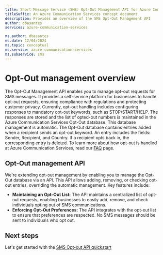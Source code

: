 ```yaml
---
title: Short Message Service (SMS) Opt-Out Management API for Azure Communication Services
titleSuffix: An Azure Communication Services concept document
description: Provides an overview of the SMS Opt-Out Management API
author: dbasantes
services: azure-communication-services

ms.author: dbasantes
ms.date: 12/04/2024
ms.topic: conceptual
ms.service: azure-communication-services
ms.subservice: sms
---
```

# Opt-Out management overview
The Opt-Out Management API enables you to manage opt-out requests for SMS messages. It provides a self-service platform for businesses to handle opt-out requests, ensuring compliance with regulations and protecting customer privacy.
Currently, opt-out handling includes configuring responses to mandatory opt-out keywords, such as STOP/START/HELP. The responses are stored and the list of opted-out numbers is maintained in the Azure Communication Services Opt-Out database. This database management is automatic.
The Opt-Out database contains entries added when a recipient sends an opt-out keyword. An entry includes the fields: Sender, Recipient, and Country. If a recipient opts back in, the corresponding entry is deleted.
To learn more about how opt-out is handled at Azure Communication Services, read our [FAQ](https://learn.microsoft.com/azure/communication-services/concepts/sms/sms-faq#how-does-azure-communication-services-handle-opt-outs-for-short-codes.md) page. 

## Opt-Out management API
We're extending opt-out management by enabling you to manage the Opt-Out database via an API. This API allows adding, removing, or checking opt-out entries, overriding the automatic management.
Key features include:

- **Maintaining an Opt-Out List:** The API maintains a centralized list of opt-out requests, enabling businesses to easily add, remove, and check individuals opting out of SMS communications.
- **Enforcing Opt-Out Preferences:** The API integrates with the opt-out list to ensure that preferences are respected. No SMS messages should be sent to individuals who opt out.

## Next steps

Let's get started with the [SMS Opt-out API quickstart](../../quickstarts/sms/opt-out-api-quickstart.md)

